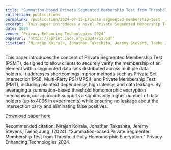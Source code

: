 ```yaml
---
title: "Summation-based Private Segmented Membership Test from Threshold-Fully Homomorphic Encryption"
collection: publications
permalink: /publication/2024-07-15-private-segmented-membership-test
excerpt: ‘This paper introduces a novel Private Segmented Membership Test (PSMT) protocol utilizing threshold-based homomorphic encryption, enabling secure queries across multiple data holders without compromising privacy.’
date: 2024
venue: ‘Privacy Enhancing Technologies 2024’
paperurl: ‘https://eprint.iacr.org/2024/753.pdf’
citation: ‘Nirajan Koirala, Jonathan Takeshita, Jeremy Stevens, Taeho Jung. (2024). "Summation-based Private Segmented Membership Test from Threshold-Fully Homomorphic Encryption." Privacy Enhancing Technologies 2024.’
---
```


This paper introduces the concept of Private Segmented Membership Test (PSMT), designed to allow clients to securely verify the membership of an element within segmented data sets distributed across multiple data holders. It addresses shortcomings in prior methods such as Private Set Intersection (PSI), Multi-Party PSI (MPSI), and Private Membership Test (PMT), including plaintext dependency, high latency, and data leakage. By leveraging a summation-based threshold homomorphic encryption mechanism, our approach supports a significantly higher number of data holders (up to 4096 in experiments) while ensuring no leakage about the intersection party and eliminating false positives.

[Download paper here](https://eprint.iacr.org/2024/753.pdf)

Recommended citation: Nirajan Koirala, Jonathan Takeshita, Jeremy Stevens, Taeho Jung. (2024). “Summation-based Private Segmented Membership Test from Threshold-Fully Homomorphic Encryption.” Privacy Enhancing Technologies 2024.

